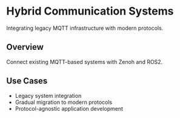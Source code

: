 # Hybrid Communication Systems

Integrating legacy MQTT infrastructure with modern protocols.

## Overview

Connect existing MQTT-based systems with Zenoh and ROS2.

## Use Cases

- Legacy system integration
- Gradual migration to modern protocols
- Protocol-agnostic application development
